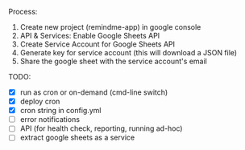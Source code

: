 Process:

1. Create new project (remindme-app) in google console
2. API & Services: Enable Google Sheets API
3. Create Service Account for Google Sheets API
4. Generate key for service account (this will download a JSON file)
5. Share the google sheet with the service account's email

TODO:

- [x] run as cron or on-demand (cmd-line switch)
- [x] deploy cron
- [x] cron string in config.yml
- [ ] error notifications
- [ ] API (for health check, reporting, running ad-hoc)
- [ ] extract google sheets as a service
